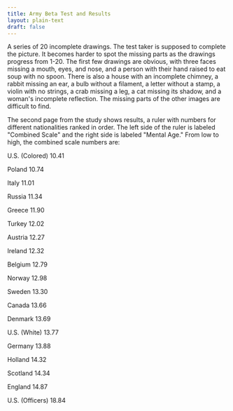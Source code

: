 ```yaml
---
title: Army Beta Test and Results
layout: plain-text
draft: false
---
```


A series of 20 incomplete drawings. The test taker is supposed to complete the picture. It becomes harder to spot the missing parts as the drawings progress from 1-20. The first few drawings are obvious, with three faces missing a mouth, eyes, and nose, and a person with their hand raised to eat soup with no spoon. There is also a house with an incomplete chimney, a rabbit missing an ear, a bulb without a filament, a letter without a stamp, a violin with no strings, a crab missing a leg, a cat missing its shadow, and a woman's incomplete reflection. The missing parts of the other images are difficult to find.

The second page from the study shows results, a ruler with numbers for different nationalities ranked in order. The left side of the ruler is labeled "Combined Scale" and the right side is labeled "Mental Age." From low to high, the combined scale numbers are:

U.S. (Colored) 10.41

Poland  10.74

Italy   11.01

Russia  11.34

Greece 11.90

Turkey 12.02

Austria    12.27

Ireland 12.32

Belgium 12.79

Norway  12.98

Sweden  13.30

Canada  13.66

Denmark 13.69

U.S. (White)    13.77

Germany 13.88

Holland 14.32

Scotland    14.34

England 14.87

U.S. (Officers) 18.84
